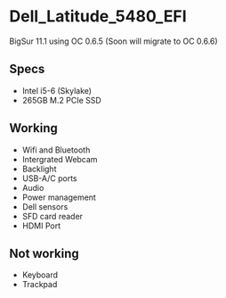 # Dell_Latitude_5480_EFI

BigSur 11.1 using OC 0.6.5 (Soon will migrate to OC 0.6.6)

## Specs

- Intel i5-6 (Skylake)
- 265GB M.2 PCIe SSD

## Working

- Wifi and Bluetooth
- Intergrated Webcam
- Backlight
- USB-A/C ports
- Audio
- Power management
- Dell sensors
- SFD card reader
- HDMI Port

## Not working
 
 - Keyboard
 - Trackpad
 
